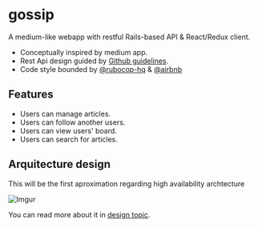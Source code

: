 # gossip

A medium-like webapp with restful Rails-based API & React/Redux client.

* Conceptually inspired by medium app.
* Rest Api design guided by [Github guidelines](https://developer.github.com/v3/).
* Code style bounded by [@rubocop-hq](https://github.com/rubocop-hq/rails-style-guide) & [@airbnb](https://github.com/airbnb/javascript/tree/master/react)

## Features

* Users can manage articles.
* Users can follow another users.
* Users can view users' board.
* Users can search for articles.

## Arquitecture design

This will be the first aproximation regarding high availability archtecture

![Imgur](https://i.imgur.com/7DAvTLJ.png)

You can read more about it in [design topic](https://github.com/geoom/gossip/blob/master/design.md).

